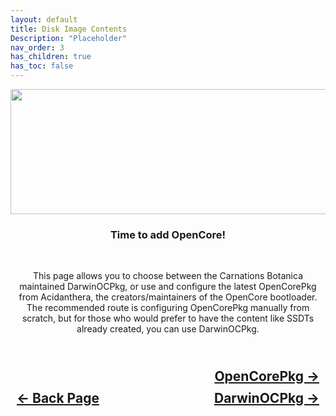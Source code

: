 ```yaml
---
layout: default
title: Disk Image Contents
Description: "Placeholder"
nav_order: 3
has_children: true
has_toc: false
---
```


<style>
  .navigation-container {
    display: flex;
    justify-content: space-between;
    align-items: center;
    width: 100%;
  }
  
  .nav-button {
    margin: 10px;
  }

  .ocpkg-next-button-container {
    text-align: right;
  }

  .ocpkg-next-button {
    margin: 10px;
    top: 0px;
    bottom: 0px;
    left: 0px;
    right: 0px;
  }

</style>

<p align="center">
  <img width="650" height="200" src="../../../assets/Headers/Header-DiskImageContents.png">
</p>

<h3 align="center">Time to add OpenCore!</h3>

<br>
<p align="center">This page allows you to choose between the Carnations Botanica maintained DarwinOCPkg, or use and configure the latest OpenCorePkg from Acidanthera, the creators/maintainers of the OpenCore bootloader. The recommended route is configuring OpenCorePkg manually from scratch, but for those who would prefer to have the content like SSDTs already created, you can use DarwinOCPkg.</p>

<p align="center">

<h2 align="center">
  <br>
  <div class="ocpkg-next-button-container">
  <a class="ocpkg-next-button" href="../01-OpenCorePkg/index">OpenCorePkg &rarr;</a>
  </div>
  <div class="navigation-container">
    <a class="nav-button" href="../../02-ImageCreation/index">&larr; Back Page</a>
    <a class="nav-button" href="../02-DarwinOCPkg">DarwinOCPkg &rarr;</a>
  </div>
  <br>
</h2>
